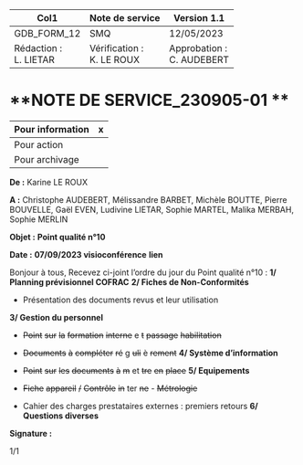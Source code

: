 |Col1|Note de service|Version 1.1|
|---|---|---|
|GDB_FORM_12|SMQ|12/05/2023|
|Rédaction :<br>L. LIETAR|Vérification :<br>K. LE ROUX|Approbation :<br>C. AUDEBERT|

# **NOTE DE SERVICE_230905-01 **

|Pour information|x|
|---|---|
|Pour action||
|Pour archivage||


**De :** Karine LE ROUX

**A :** Christophe AUDEBERT, Mélissandre BARBET, Michèle BOUTTE,
Pierre BOUVELLE, Gaël EVEN, Ludivine LIETAR, Sophie MARTEL,
Malika MERBAH, Sophie MERLIN

**Objet :** **Point qualité n°10**

**Date :** **07/09/2023 visioconférence** **lien**

Bonjour à tous,
Recevez ci-joint l’ordre du jour du Point qualité n°10 :
**1/ Planning prévisionnel COFRAC**
**2/ Fiches de Non-Conformités**

   - Présentation des documents revus et leur utilisation

**3/ Gestion du personnel**

   - ~~Point~~ ~~sur~~ ~~la~~ ~~formation~~ ~~interne~~ e ~~t~~ ~~passage~~ ~~habilitation~~

   - ~~Documents~~ ~~à~~ ~~compléter~~ ~~ré~~ g ~~uli~~ è ~~rement~~
**4/ Système d’information**

   - ~~Point~~ ~~sur~~ ~~les~~ ~~documents~~ ~~à~~ ~~m~~ et ~~tre~~ ~~en~~ ~~place~~
**5/ Equipements**

   - ~~Fiche~~ ~~appareil~~ ~~/~~ ~~Contrôle~~ ~~in~~ ter ~~ne~~   - ~~Métrologie~~

   - Cahier des charges prestataires externes : premiers retours
**6/ Questions diverses**

**Signature :**

1/1

